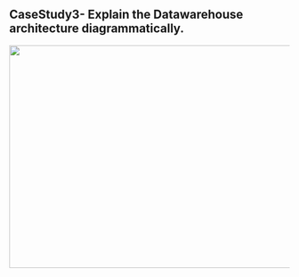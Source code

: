 ## CaseStudy3- Explain the Datawarehouse architecture diagrammatically.

<img src="https://github.com/Umakant03/KPI-Partners/blob/main/Case_Studies_2/Case_3.Datawarehouse%20architecture/Data%20warehouse%20architecture.png"  height="400" width="1200">
